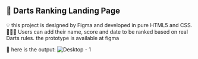 ## 🎯 Darts Ranking Landing Page

💡 this project is designed by Figma and developed in pure HTML5 and CSS.
👩🏻‍💻 Users can add their name, score and date to be ranked based on real Darts rules.
 the prototype is available at figma

🥳 here is the output:
![Desktop - 1](https://github.com/Zahigotthis/BEEN_front/assets/132136740/d59f252c-a876-4726-9b6c-336f6d8be800)
